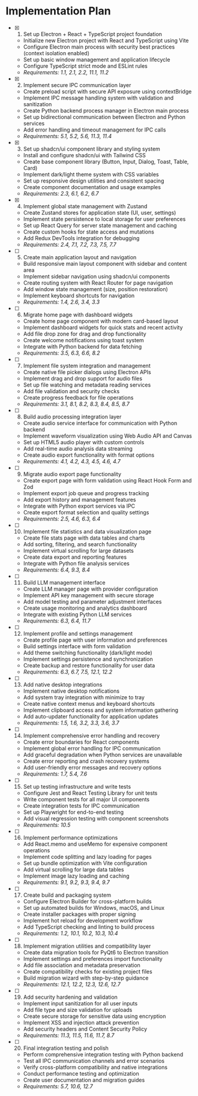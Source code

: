 # Implementation Plan

- [x] 1. Set up Electron + React + TypeScript project foundation

  - Initialize new Electron project with React and TypeScript using Vite
  - Configure Electron main process with security best practices (context isolation enabled)
  - Set up basic window management and application lifecycle
  - Configure TypeScript strict mode and ESLint rules
  - _Requirements: 1.1, 2.1, 2.2, 11.1, 11.2_

- [x] 2. Implement secure IPC communication layer

  - Create preload script with secure API exposure using contextBridge
  - Implement IPC message handling system with validation and sanitization
  - Create Python backend process manager in Electron main process
  - Set up bidirectional communication between Electron and Python services
  - Add error handling and timeout management for IPC calls
  - _Requirements: 5.1, 5.2, 5.6, 11.3, 11.4_

- [x] 3. Set up shadcn/ui component library and styling system

  - Install and configure shadcn/ui with Tailwind CSS
  - Create base component library (Button, Input, Dialog, Toast, Table, Card)
  - Implement dark/light theme system with CSS variables
  - Set up responsive design utilities and consistent spacing
  - Create component documentation and usage examples
  - _Requirements: 2.3, 6.1, 6.2, 6.7_

- [x] 4. Implement global state management with Zustand

  - Create Zustand stores for application state (UI, user, settings)
  - Implement state persistence to local storage for user preferences
  - Set up React Query for server state management and caching
  - Create custom hooks for state access and mutations
  - Add Redux DevTools integration for debugging
  - _Requirements: 2.4, 7.1, 7.2, 7.3, 7.5, 7.7_

- [ ] 5. Create main application layout and navigation







  - Build responsive main layout component with sidebar and content area
  - Implement sidebar navigation using shadcn/ui components
  - Create routing system with React Router for page navigation
  - Add window state management (size, position restoration)
  - Implement keyboard shortcuts for navigation
  - _Requirements: 1.4, 2.6, 3.4, 3.3_

- [ ] 6. Migrate home page with dashboard widgets
  - Create home page component with modern card-based layout
  - Implement dashboard widgets for quick stats and recent activity
  - Add file drop zone for drag and drop functionality
  - Create welcome notifications using toast system
  - Integrate with Python backend for data fetching
  - _Requirements: 3.5, 6.3, 6.6, 8.2_

- [ ] 7. Implement file system integration and management



  - Create native file picker dialogs using Electron APIs
  - Implement drag and drop support for audio files
  - Set up file watching and metadata reading services
  - Add file validation and security checks
  - Create progress feedback for file operations
  - _Requirements: 3.1, 8.1, 8.2, 8.3, 8.4, 8.5, 8.7_

- [ ] 8. Build audio processing integration layer
  - Create audio service interface for communication with Python backend
  - Implement waveform visualization using Web Audio API and Canvas
  - Set up HTML5 audio player with custom controls
  - Add real-time audio analysis data streaming
  - Create audio export functionality with format options
  - _Requirements: 4.1, 4.2, 4.3, 4.5, 4.6, 4.7_

- [ ] 9. Migrate audio export page functionality
  - Create export page with form validation using React Hook Form and Zod
  - Implement export job queue and progress tracking
  - Add export history and management features
  - Integrate with Python export services via IPC
  - Create export format selection and quality settings
  - _Requirements: 2.5, 4.6, 6.3, 6.4_

- [ ] 10. Implement file statistics and data visualization page
  - Create file stats page with data tables and charts
  - Add sorting, filtering, and search functionality
  - Implement virtual scrolling for large datasets
  - Create data export and reporting features
  - Integrate with Python file analysis services
  - _Requirements: 6.4, 9.3, 8.4_

- [ ] 11. Build LLM management interface
  - Create LLM manager page with provider configuration
  - Implement API key management with secure storage
  - Add model testing and parameter adjustment interfaces
  - Create usage monitoring and analytics dashboard
  - Integrate with existing Python LLM services
  - _Requirements: 6.3, 6.4, 11.7_

- [ ] 12. Implement profile and settings management
  - Create profile page with user information and preferences
  - Build settings interface with form validation
  - Add theme switching functionality (dark/light mode)
  - Implement settings persistence and synchronization
  - Create backup and restore functionality for user data
  - _Requirements: 6.3, 6.7, 7.5, 12.1, 12.2_

- [ ] 13. Add native desktop integrations
  - Implement native desktop notifications
  - Add system tray integration with minimize to tray
  - Create native context menus and keyboard shortcuts
  - Implement clipboard access and system information gathering
  - Add auto-updater functionality for application updates
  - _Requirements: 1.5, 1.6, 3.2, 3.3, 3.6, 3.7_

- [ ] 14. Implement comprehensive error handling and recovery
  - Create error boundaries for React components
  - Implement global error handling for IPC communication
  - Add graceful degradation when Python services are unavailable
  - Create error reporting and crash recovery systems
  - Add user-friendly error messages and recovery options
  - _Requirements: 1.7, 5.4, 7.6_

- [ ] 15. Set up testing infrastructure and write tests
  - Configure Jest and React Testing Library for unit tests
  - Write component tests for all major UI components
  - Create integration tests for IPC communication
  - Set up Playwright for end-to-end testing
  - Add visual regression testing with component screenshots
  - _Requirements: 10.5_

- [ ] 16. Implement performance optimizations
  - Add React.memo and useMemo for expensive component operations
  - Implement code splitting and lazy loading for pages
  - Set up bundle optimization with Vite configuration
  - Add virtual scrolling for large data tables
  - Implement image lazy loading and caching
  - _Requirements: 9.1, 9.2, 9.3, 9.4, 9.7_

- [ ] 17. Create build and packaging system
  - Configure Electron Builder for cross-platform builds
  - Set up automated builds for Windows, macOS, and Linux
  - Create installer packages with proper signing
  - Implement hot reload for development workflow
  - Add TypeScript checking and linting to build process
  - _Requirements: 1.2, 10.1, 10.2, 10.3, 10.4_

- [ ] 18. Implement migration utilities and compatibility layer
  - Create data migration tools for PyQt6 to Electron transition
  - Implement settings and preferences import functionality
  - Add file association and metadata preservation
  - Create compatibility checks for existing project files
  - Build migration wizard with step-by-step guidance
  - _Requirements: 12.1, 12.2, 12.3, 12.6, 12.7_

- [ ] 19. Add security hardening and validation
  - Implement input sanitization for all user inputs
  - Add file type and size validation for uploads
  - Create secure storage for sensitive data using encryption
  - Implement XSS and injection attack prevention
  - Add security headers and Content Security Policy
  - _Requirements: 11.3, 11.5, 11.6, 11.7, 8.7_

- [ ] 20. Final integration testing and polish
  - Perform comprehensive integration testing with Python backend
  - Test all IPC communication channels and error scenarios
  - Verify cross-platform compatibility and native integrations
  - Conduct performance testing and optimization
  - Create user documentation and migration guides
  - _Requirements: 5.7, 10.6, 12.7_